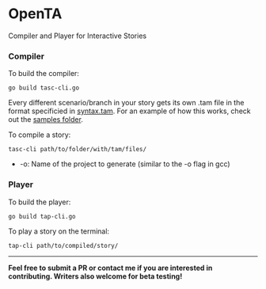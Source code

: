 # OpenTA

Compiler and Player for Interactive Stories


### Compiler

To build the compiler:

```
go build tasc-cli.go
```

Every different scenario/branch in your story gets its own .tam file in the format specificied in [syntax.tam](syntax.tam). For an example of how this works, check out the [samples folder](/samples).

To compile a story:

```
tasc-cli path/to/folder/with/tam/files/
```

* -o: Name of the project to generate (similar to the -o flag in gcc)

### Player

To build the player:

```
go build tap-cli.go
```

To play a story on the terminal:

```
tap-cli path/to/compiled/story/
```
___

**Feel free to submit a PR or contact me if you are interested in contributing. Writers also welcome for beta testing!**

